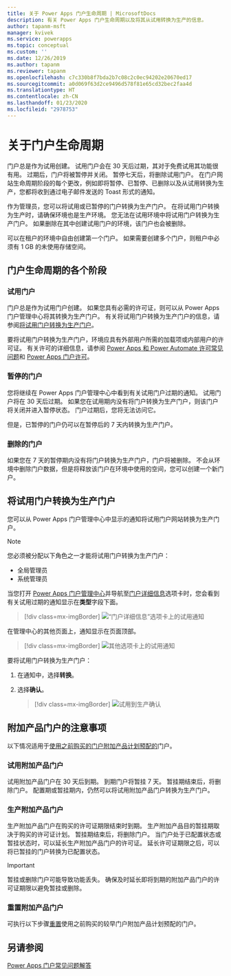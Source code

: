 ```yaml
---
title: 关于 Power Apps 门户生命周期 | MicrosoftDocs
description: 有关 Power Apps 门户生命周期以及将其从试用转换为生产的信息。
author: tapanm-msft
manager: kvivek
ms.service: powerapps
ms.topic: conceptual
ms.custom: ''
ms.date: 12/26/2019
ms.author: tapanm
ms.reviewer: tapanm
ms.openlocfilehash: c7c330b8f7bda2b7c08c2c0ec94202e20670ed17
ms.sourcegitcommit: a0d069f63d2ce9496d578f81e65cd32bec2faa4d
ms.translationtype: HT
ms.contentlocale: zh-CN
ms.lasthandoff: 01/23/2020
ms.locfileid: "2978753"
---
```

# <a name="about-portal-lifecycle"></a>关于门户生命周期

门户总是作为试用创建。 试用门户会在 30 天后过期，其对于免费试用其功能很有用。 过期后，门户将被暂停并关闭。 暂停七天后，将删除试用门户。 在门户网站生命周期阶段的每个更改，例如即将暂停、已暂停、已删除以及从试用转换为生产，您都将收到通过电子邮件发送的 Toast 形式的通知。

作为管理员，您可以将试用或已暂停的门户转换为生产门户。 在将试用门户转换为生产时，请确保环境也是生产环境。 您无法在试用环境中将试用门户转换为生产门户。 如果删除在其中创建试用门户的环境，该门户也会被删除。

可以在租户的环境中自由创建第一个门户。 如果需要创建多个门户，则租户中必须有 1 GB 的未使用存储空间。

## <a name="stages-in-portal-lifecycle"></a>门户生命周期的各个阶段

### <a name="trial-portal"></a>试用门户

门户总是作为试用门户创建。 如果您具有必需的许可证，则可以从 Power Apps 门户管理中心将其转换为生产门户。 有关将试用门户转换为生产门户的信息，请参阅[将试用门户转换为生产门户](#convert-a-trial-portal-to-production)。

要将试用门户转换为生产门户，环境应具有外部用户所需的加载项或内部用户的许可证。 有关许可的详细信息，请参阅 [Power Apps 和 Power Automate 许可常见问题](https://docs.microsoft.com/power-platform/admin/powerapps-flow-licensing-faq)和 [Power Apps 门户许可](https://docs.microsoft.com/power-platform/admin/powerapps-flow-licensing-faq#can-you-share-more-details-regarding-the-new-power-apps-portals-licensing)。

### <a name="suspended-portal"></a>暂停的门户

您将继续在 Power Apps 门户管理中心中看到有关试用门户过期的通知。 试用门户将在 30 天后过期。 如果您在试用期内没有将门户转换为生产门户，则该门户将关闭并进入暂停状态。 门户过期后，您将无法访问它。

但是，已暂停的门户仍可以在暂停后的 7 天内转换为生产门户。 

### <a name="deleted-portal"></a>删除的门户

如果您在 7 天的暂停期内没有将门户转换为生产门户，门户将被删除。 不会从环境中删除门户数据，但是将释放该门户在环境中使用的空间，您可以创建一个新门户。

## <a name="convert-a-trial-portal-to-production"></a>将试用门户转换为生产门户

您可以从 Power Apps 门户管理中心中显示的通知将试用门户网站转换为生产门户。

> [!NOTE]
> 您必须被分配以下角色之一才能将试用门户转换为生产门户：
> - 全局管理员
> - 系统管理员

当您打开 [Power Apps 门户管理中心](admin-overview.md)并导航至[门户详细信息](portal-details.md)选项卡时，您会看到有关试用过期的通知显示在**类型**字段下面。

> [!div class=mx-imgBorder]
> ![“门户详细信息”选项卡上的试用通知](../media/admin-center-convert-notif.png "“门户详细信息”选项卡上的试用通知")

在管理中心的其他页面上，通知显示在页面顶部。

> [!div class=mx-imgBorder]
> ![其他选项卡上的试用通知](../media/admin-center-convert-notif-all.png "其他选项卡上的试用通知")

要将试用门户转换为生产门户：

1.  在通知中，选择**转换**。

2.  选择**确认**。

    > [!div class=mx-imgBorder]
    > ![试用到生产确认](../media/trial-to-prod-confirm.png "试用到生产确认")

## <a name="considerations-for-add-on-portals"></a>附加产品门户的注意事项

以下情况适用于[使用之前购买的门户附加产品计划预配的](../provision-portal-add-on.md)门户。

### <a name="trial-add-on-portal"></a>试用附加产品门户

试用附加产品门户在 30 天后到期。 到期门户将暂挂 7 天。 暂挂期结束后，将删除门户。 配置期或暂挂期内，仍然可以将试用附加产品门户转换为生产门户。

### <a name="production-add-on-portal"></a>生产附加产品门户

生产附加产品门户在购买的许可证期限结束时到期。 生产附加产品目的暂挂期取决于购买的许可证计划。 暂挂期结束后，将删除门户。 当门户处于已配置状态或暂挂状态时，可以延长生产附加产品门户的许可证。 延长许可证期限之后，可以将已暂挂的门户转换为已配置状态。

> [!IMPORTANT]
> 暂挂或删除门户可能导致功能丢失。 确保及时延长即将到期的附加产品门户的许可证期限以避免暂挂或删除。

### <a name="reset-add-on-portal"></a>重置附加产品门户

可执行以下步骤[重置](reset-portal.md)使用之前购买的较早门户附加产品计划预配的门户。

## <a name="see-also"></a>另请参阅

[Power Apps 门户常见问题解答](../faq.md)
